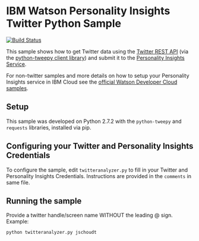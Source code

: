 # IBM Watson Personality Insights Twitter Python Sample

[![Build Status](https://travis-ci.org/watson-developer-cloud/personality-insights-twitter-python.svg?branch=master)](https://travis-ci.org/watson-developer-cloud/personality-insights-twitter-python)

This sample shows how to get Twitter data using the [Twitter REST API](https://dev.twitter.com/rest/public) 
(via the [python-tweepy client library](https://github.com/tweepy/tweepy)) and submit it to the 
[Personality Insights Service](https://www.ibm.com/watson/services/personality-insights/).

For non-twitter samples and more details on how to setup your Personality Insights service in IBM Cloud see the [official 
Watson Developer Cloud samples](https://github.com/watson-developer-cloud).

## Setup

This sample was developed on Python 2.7.2 with the `python-tweepy` and `requests` libraries, installed via pip.

## Configuring your Twitter and Personality Insights Credentials

To configure the sample, edit `twitteranalyzer.py` to fill in your Twitter and Personality Insights Credentials. Instructions are provided in the `comments` in same file.

## Running the sample

Provide a twitter handle/screen name WITHOUT the leading @ sign.  Example:

    python twitteranalyzer.py jschoudt
